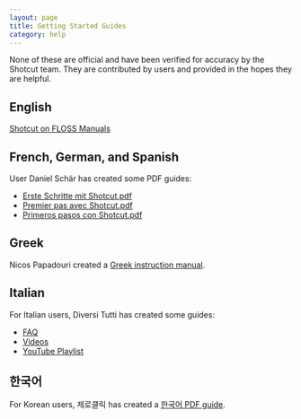 ```yaml
---
layout: page
title: Getting Started Guides
category: help
---
```

None of these are official and have been verified for accuracy by the
Shotcut team. They are contributed by users and provided in the hopes they are
helpful.

## English

[Shotcut on FLOSS Manuals](http://write.flossmanuals.net/introduction-to-video-editing-with-shotcut/about-this-guide/)

## French, German, and Spanish

User Daniel Schär has created some PDF guides:

- [Erste Schritte mit Shotcut.pdf](Erste%20Schritte%20mit%20Shotcut.pdf)
- [Premier pas avec Shotcut.pdf](Premier%20pas%20avec%20Shotcut.pdf)
- [Primeros pasos con Shotcut.pdf](Primeros%20pasos%20con%20Shotcut.pdf)

## Greek

Nicos Papadouri created a [Greek instruction manual](srs_shotcut.pdf).

## Italian

For Italian users, Diversi Tutti has created some guides:

- [FAQ](https://diversitutti.wixsite.com/vidint/faq)
- [Videos](https://diversitutti.wixsite.com/vidint/corso-base-di-montaggio-video)
- [YouTube Playlist](https://www.youtube.com/playlist?list=PLualQpLgteOCmKCRjnYFOTyaoK3HsgthW)

## 한국어

For Korean users, 제로클릭 has created a [한국어 PDF guide](Shotcut%20한국어.pdf).
